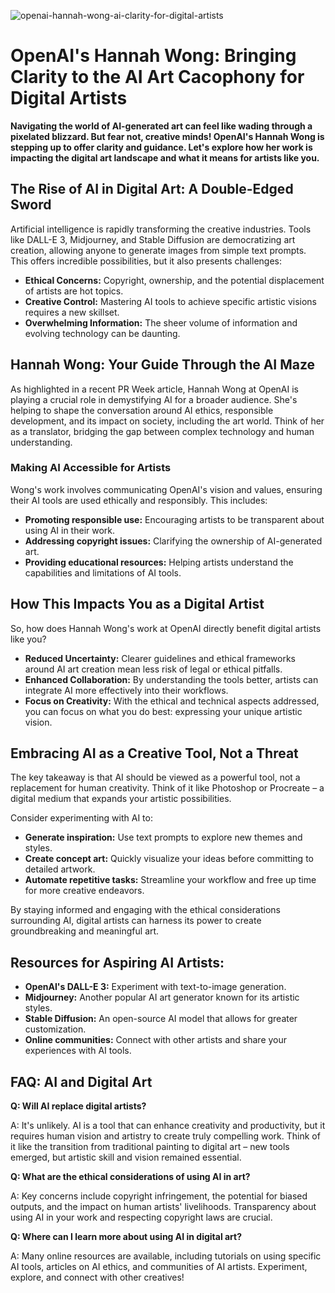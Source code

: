 ![openai-hannah-wong-ai-clarity-for-digital-artists](https://images.pexels.com/photos/8728380/pexels-photo-8728380.jpeg?auto=compress&cs=tinysrgb&fit=crop&h=627&w=1200)

# OpenAI's Hannah Wong: Bringing Clarity to the AI Art Cacophony for Digital Artists

**Navigating the world of AI-generated art can feel like wading through a pixelated blizzard. But fear not, creative minds! OpenAI's Hannah Wong is stepping up to offer clarity and guidance. Let's explore how her work is impacting the digital art landscape and what it means for artists like you.**

## The Rise of AI in Digital Art: A Double-Edged Sword

Artificial intelligence is rapidly transforming the creative industries. Tools like DALL-E 3, Midjourney, and Stable Diffusion are democratizing art creation, allowing anyone to generate images from simple text prompts. This offers incredible possibilities, but it also presents challenges:

*   **Ethical Concerns:** Copyright, ownership, and the potential displacement of artists are hot topics.
*   **Creative Control:** Mastering AI tools to achieve specific artistic visions requires a new skillset.
*   **Overwhelming Information:** The sheer volume of information and evolving technology can be daunting.

## Hannah Wong: Your Guide Through the AI Maze

As highlighted in a recent PR Week article, Hannah Wong at OpenAI is playing a crucial role in demystifying AI for a broader audience. She's helping to shape the conversation around AI ethics, responsible development, and its impact on society, including the art world. Think of her as a translator, bridging the gap between complex technology and human understanding.

### Making AI Accessible for Artists

Wong's work involves communicating OpenAI's vision and values, ensuring their AI tools are used ethically and responsibly. This includes:

*   **Promoting responsible use:** Encouraging artists to be transparent about using AI in their work.
*   **Addressing copyright issues:** Clarifying the ownership of AI-generated art.
*   **Providing educational resources:** Helping artists understand the capabilities and limitations of AI tools.

## How This Impacts You as a Digital Artist

So, how does Hannah Wong's work at OpenAI directly benefit digital artists like you?

*   **Reduced Uncertainty:** Clearer guidelines and ethical frameworks around AI art creation mean less risk of legal or ethical pitfalls.
*   **Enhanced Collaboration:** By understanding the tools better, artists can integrate AI more effectively into their workflows.
*   **Focus on Creativity:** With the ethical and technical aspects addressed, you can focus on what you do best: expressing your unique artistic vision.

## Embracing AI as a Creative Tool, Not a Threat

The key takeaway is that AI should be viewed as a powerful tool, not a replacement for human creativity. Think of it like Photoshop or Procreate – a digital medium that expands your artistic possibilities.

Consider experimenting with AI to:

*   **Generate inspiration:** Use text prompts to explore new themes and styles.
*   **Create concept art:** Quickly visualize your ideas before committing to detailed artwork.
*   **Automate repetitive tasks:** Streamline your workflow and free up time for more creative endeavors.

By staying informed and engaging with the ethical considerations surrounding AI, digital artists can harness its power to create groundbreaking and meaningful art.

## Resources for Aspiring AI Artists:

*   **OpenAI's DALL-E 3:** Experiment with text-to-image generation.
*   **Midjourney:** Another popular AI art generator known for its artistic styles.
*   **Stable Diffusion:** An open-source AI model that allows for greater customization.
*   **Online communities:** Connect with other artists and share your experiences with AI tools.

## FAQ: AI and Digital Art

**Q: Will AI replace digital artists?**

A: It's unlikely. AI is a tool that can enhance creativity and productivity, but it requires human vision and artistry to create truly compelling work. Think of it like the transition from traditional painting to digital art – new tools emerged, but artistic skill and vision remained essential.

**Q: What are the ethical considerations of using AI in art?**

A: Key concerns include copyright infringement, the potential for biased outputs, and the impact on human artists' livelihoods. Transparency about using AI in your work and respecting copyright laws are crucial.

**Q: Where can I learn more about using AI in digital art?**

A: Many online resources are available, including tutorials on using specific AI tools, articles on AI ethics, and communities of AI artists. Experiment, explore, and connect with other creatives!